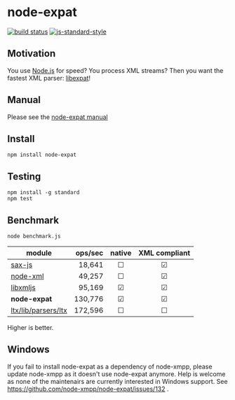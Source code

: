 # node-expat

[![build status](https://img.shields.io/travis/node-xmpp/node-expat/master.svg?style=flat-square)](https://travis-ci.org/node-xmpp/node-expat/branches)
[![js-standard-style](https://img.shields.io/badge/code%20style-standard-brightgreen.svg?style=flat-square)](http://standardjs.com/)

## Motivation

You use [Node.js](https://nodejs.org) for speed? You process
XML streams? Then you want the fastest XML parser: [libexpat](http://expat.sourceforge.net/)!

## Manual

Please see the [node-expat manual](http://node-xmpp.org/doc/expat.html)

## Install

```
npm install node-expat
```

## Testing

```
npm install -g standard
npm test
```

## Benchmark

```node benchmark.js```

| module                                                                                | ops/sec | native | XML compliant |
|---------------------------------------------------------------------------------------|--------:|:------:|:-------------:|
| [sax-js](https://github.com/isaacs/sax-js)                                            |  18,641 | ☐      | ☑             |
| [node-xml](https://github.com/dylang/node-xml)                                        |  49,257 | ☐      | ☑             |
| [libxmljs](https://github.com/polotek/libxmljs)                                       |  95,169 | ☑      | ☑             |
| **node-expat**                                                                        | 130,776 | ☑      | ☑             |
| [ltx/lib/parsers/ltx](https://github.com/node-xmpp/ltx/blob/master/lib/parsers/ltx.js)| 172,596 | ☐      | ☐             |

Higher is better.

## Windows 

If you fail to install node-expat as a dependency of node-xmpp, please update node-xmpp as it doesn't use node-expat anymore. Help is welcome as none of the maintenairs are currently interested in Windows support. See https://github.com/node-xmpp/node-expat/issues/132 .
